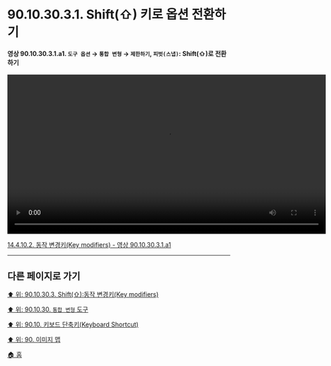 # 90.10.30.3.1. Shift(⇧) 키로 옵션 전환하기

<a id="90-10-30-03-01-a1"></a>

#### 영상 90.10.30.3.1.a1. `도구 옵션` → `통합 변형` → `제한하기`, `피벗(스냅)`: Shift(⇧)로 전환하기
<video controls="controls" width="720" src="https://github.com/wonder13662/gimp/assets/15767104/27894518-8673-4894-9310-311666f9c66b"></video>

[14.4.10.2. 동작 변경키(Key modifiers) - 영상 90.10.30.3.1.a1](./14-04-10-02-key_modifiers.md#90-10-30-03-01-a1)

***

## 다른 페이지로 가기

[⬆️ 위: 90.10.30.3. Shift(⇧):동작 변경키(Key modifiers)](./90-10-30-03-00-key_modifier-shift.md)

[⬆️ 위: 90.10.30. `통합 변형` 도구](./90-10-30-00-unified_transform.md)

[⬆️ 위: 90.10. 키보드 단축키(Keyboard Shortcut)](./90-10-00-keyboard_shortcut.md)

[⬆️ 위: 90. 이미지 맵](./90-00-image-map.md)

[🏠 홈](./00-home.md)
